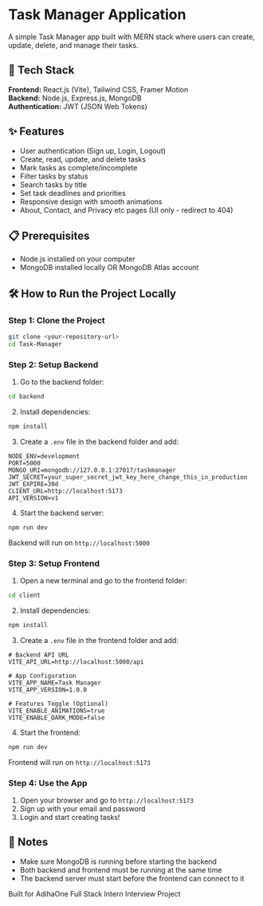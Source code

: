 # Task Manager Application

A simple Task Manager app built with MERN stack where users can create, update, delete, and manage their tasks.

## 🚀 Tech Stack

**Frontend:** React.js (Vite), Tailwind CSS, Framer Motion  
**Backend:** Node.js, Express.js, MongoDB  
**Authentication:** JWT (JSON Web Tokens)

## ✨ Features

- User authentication (Sign up, Login, Logout)
- Create, read, update, and delete tasks
- Mark tasks as complete/incomplete
- Filter tasks by status
- Search tasks by title
- Set task deadlines and priorities
- Responsive design with smooth animations
- About, Contact, and Privacy etc pages (UI only - redirect to 404)

## 📋 Prerequisites

- Node.js installed on your computer
- MongoDB installed locally OR MongoDB Atlas account

## 🛠️ How to Run the Project Locally

### Step 1: Clone the Project
```bash
git clone <your-repository-url>
cd Task-Manager
```

### Step 2: Setup Backend

1. Go to the backend folder:
```bash
cd backend
```

2. Install dependencies:
```bash
npm install
```

3. Create a `.env` file in the backend folder and add:
```env
NODE_ENV=development
PORT=5000
MONGO_URI=mongodb://127.0.0.1:27017/taskmanager
JWT_SECRET=your_super_secret_jwt_key_here_change_this_in_production
JWT_EXPIRE=30d
CLIENT_URL=http://localhost:5173
API_VERSION=v1
```

4. Start the backend server:
```bash
npm run dev
```

Backend will run on `http://localhost:5000`

### Step 3: Setup Frontend

1. Open a new terminal and go to the frontend folder:
```bash
cd client
```

2. Install dependencies:
```bash
npm install
```

3. Create a `.env` file in the frontend folder and add:
```env
# Backend API URL
VITE_API_URL=http://localhost:5000/api

# App Configuration
VITE_APP_NAME=Task Manager
VITE_APP_VERSION=1.0.0

# Features Toggle (Optional)
VITE_ENABLE_ANIMATIONS=true
VITE_ENABLE_DARK_MODE=false
```

4. Start the frontend:
```bash
npm run dev
```

Frontend will run on `http://localhost:5173`

### Step 4: Use the App

1. Open your browser and go to `http://localhost:5173`
2. Sign up with your email and password
3. Login and start creating tasks!

## 📝 Notes

- Make sure MongoDB is running before starting the backend
- Both backend and frontend must be running at the same time
- The backend server must start before the frontend can connect to it


Built for AdihaOne Full Stack Intern Interview Project